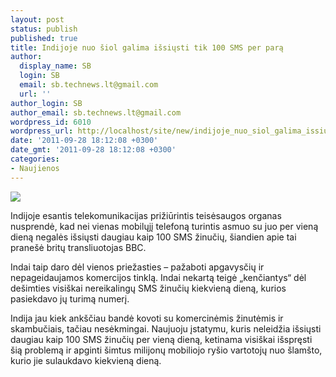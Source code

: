 ```yaml
---
layout: post
status: publish
published: true
title: Indijoje nuo šiol galima išsiųsti tik 100 SMS per parą
author:
  display_name: SB
  login: SB
  email: sb.technews.lt@gmail.com
  url: ''
author_login: SB
author_email: sb.technews.lt@gmail.com
wordpress_id: 6010
wordpress_url: http://localhost/site/new/indijoje_nuo_siol_galima_issiusti_tik_100_sms_per_diena/
date: '2011-09-28 18:12:08 +0300'
date_gmt: '2011-09-28 18:12:08 +0300'
categories:
- Naujienos
---
```

<div class="imgright"><img src="http://technews.lt/upload/Export_iPhone_SMS6.jpg"  /></div>
<p>Indijoje esantis telekomunikacijas prižiūrintis teisėsaugos organas nusprendė, kad nei vienas mobilųjį telefoną turintis asmuo su juo per vieną dieną negalės išsiųsti daugiau kaip 100 SMS žinučių, šiandien apie tai pranešė britų transliuotojas BBC.</p>
<p>Indai taip daro dėl vienos priežasties – pažaboti apgavysčių ir nepageidaujamos komercijos tinklą. Indai nekartą teigė „kenčiantys“ dėl dešimties visiškai nereikalingų SMS žinučių kiekvieną dieną, kurios pasiekdavo jų turimą numerį.</p>
<p>Indija jau kiek ankščiau bandė kovoti su komercinėmis žinutėmis ir skambučiais, tačiau nesėkmingai. Naujuoju įstatymu, kuris neleidžia išsiųsti daugiau kaip 100 SMS žinučių per vieną dieną, ketinama visiškai išspręsti šią problemą ir apginti šimtus milijonų mobiliojo ryšio vartotojų nuo šlamšto, kurio jie sulaukdavo kiekvieną dieną.</p>
